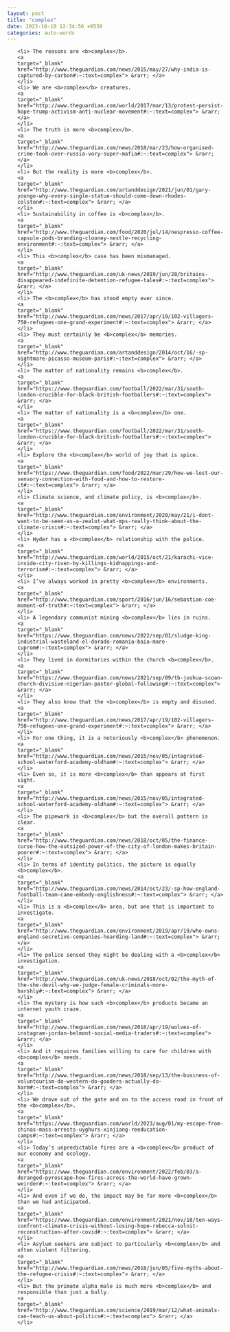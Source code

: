 ```yaml
---
layout: post
title: "complex"
date: 2023-10-10 12:34:56 +0530
categories: auto-words
---
```

<ol>

    <li> The reasons are <b>complex</b>.
    <a 
    target="_blank" 
    href="http://www.theguardian.com/news/2015/may/27/why-india-is-captured-by-carbon#:~:text=complex"> &rarr; </a>
    </li>
    <li> We are <b>complex</b> creatures.
    <a 
    target="_blank" 
    href="http://www.theguardian.com/world/2017/mar/13/protest-persist-hope-trump-activism-anti-nuclear-movement#:~:text=complex"> &rarr; </a>
    </li>
    <li> The truth is more <b>complex</b>.
    <a 
    target="_blank" 
    href="http://www.theguardian.com/news/2018/mar/23/how-organised-crime-took-over-russia-vory-super-mafia#:~:text=complex"> &rarr; </a>
    </li>
    <li> But the reality is more <b>complex</b>.
    <a 
    target="_blank" 
    href="http://www.theguardian.com/artanddesign/2021/jun/01/gary-younge-why-every-single-statue-should-come-down-rhodes-colston#:~:text=complex"> &rarr; </a>
    </li>
    <li> Sustainability in coffee is <b>complex</b>.
    <a 
    target="_blank" 
    href="http://www.theguardian.com/food/2020/jul/14/nespresso-coffee-capsule-pods-branding-clooney-nestle-recycling-environment#:~:text=complex"> &rarr; </a>
    </li>
    <li> This <b>complex</b> case has been mismanaged.
    <a 
    target="_blank" 
    href="http://www.theguardian.com/uk-news/2019/jun/28/britains-disappeared-indefinite-detention-refugee-tales#:~:text=complex"> &rarr; </a>
    </li>
    <li> The <b>complex</b> has stood empty ever since.
    <a 
    target="_blank" 
    href="http://www.theguardian.com/news/2017/apr/19/102-villagers-750-refugees-one-grand-experiment#:~:text=complex"> &rarr; </a>
    </li>
    <li> They must certainly be <b>complex</b> memories.
    <a 
    target="_blank" 
    href="http://www.theguardian.com/artanddesign/2014/oct/16/-sp-nightmare-picasso-museum-paris#:~:text=complex"> &rarr; </a>
    </li>
    <li> The matter of nationality remains <b>complex</b>.
    <a 
    target="_blank" 
    href="https://www.theguardian.com/football/2022/mar/31/south-london-crucible-for-black-british-footballers#:~:text=complex"> &rarr; </a>
    </li>
    <li> The matter of nationality is a <b>complex</b> one.
    <a 
    target="_blank" 
    href="https://www.theguardian.com/football/2022/mar/31/south-london-crucible-for-black-british-footballers#:~:text=complex"> &rarr; </a>
    </li>
    <li> Explore the <b>complex</b> world of joy that is spice.
    <a 
    target="_blank" 
    href="https://www.theguardian.com/food/2022/mar/29/how-we-lost-our-sensory-connection-with-food-and-how-to-restore-it#:~:text=complex"> &rarr; </a>
    </li>
    <li> Climate science, and climate policy, is <b>complex</b>.
    <a 
    target="_blank" 
    href="http://www.theguardian.com/environment/2020/may/21/i-dont-want-to-be-seen-as-a-zealot-what-mps-really-think-about-the-climate-crisis#:~:text=complex"> &rarr; </a>
    </li>
    <li> Hyder has a <b>complex</b> relationship with the police.
    <a 
    target="_blank" 
    href="http://www.theguardian.com/world/2015/oct/21/karachi-vice-inside-city-riven-by-killings-kidnappings-and-terrorism#:~:text=complex"> &rarr; </a>
    </li>
    <li> I’ve always worked in pretty <b>complex</b> environments.
    <a 
    target="_blank" 
    href="http://www.theguardian.com/sport/2016/jun/16/sebastian-coe-moment-of-truth#:~:text=complex"> &rarr; </a>
    </li>
    <li> A legendary communist mining <b>complex</b> lies in ruins.
    <a 
    target="_blank" 
    href="https://www.theguardian.com/news/2022/sep/01/sludge-king-industrial-wasteland-el-dorado-romania-baia-mare-cuprom#:~:text=complex"> &rarr; </a>
    </li>
    <li> They lived in dormitories within the church <b>complex</b>.
    <a 
    target="_blank" 
    href="https://www.theguardian.com/news/2021/sep/09/tb-joshua-scoan-church-divisive-nigerian-pastor-global-following#:~:text=complex"> &rarr; </a>
    </li>
    <li> They also know that the <b>complex</b> is empty and disused.
    <a 
    target="_blank" 
    href="http://www.theguardian.com/news/2017/apr/19/102-villagers-750-refugees-one-grand-experiment#:~:text=complex"> &rarr; </a>
    </li>
    <li> For one thing, it is a notoriously <b>complex</b> phenomenon.
    <a 
    target="_blank" 
    href="http://www.theguardian.com/news/2015/nov/05/integrated-school-waterford-academy-oldham#:~:text=complex"> &rarr; </a>
    </li>
    <li> Even so, it is more <b>complex</b> than appears at first sight.
    <a 
    target="_blank" 
    href="http://www.theguardian.com/news/2015/nov/05/integrated-school-waterford-academy-oldham#:~:text=complex"> &rarr; </a>
    </li>
    <li> The pipework is <b>complex</b> but the overall pattern is clear.
    <a 
    target="_blank" 
    href="http://www.theguardian.com/news/2018/oct/05/the-finance-curse-how-the-outsized-power-of-the-city-of-london-makes-britain-poorer#:~:text=complex"> &rarr; </a>
    </li>
    <li> In terms of identity politics, the picture is equally <b>complex</b>.
    <a 
    target="_blank" 
    href="http://www.theguardian.com/news/2014/oct/23/-sp-how-england-football-team-came-embody-englishness#:~:text=complex"> &rarr; </a>
    </li>
    <li> This is a <b>complex</b> area, but one that is important to investigate.
    <a 
    target="_blank" 
    href="http://www.theguardian.com/environment/2019/apr/19/who-owns-england-secretive-companies-hoarding-land#:~:text=complex"> &rarr; </a>
    </li>
    <li> The police sensed they might be dealing with a <b>complex</b> investigation.
    <a 
    target="_blank" 
    href="http://www.theguardian.com/uk-news/2018/oct/02/the-myth-of-the-she-devil-why-we-judge-female-criminals-more-harshly#:~:text=complex"> &rarr; </a>
    </li>
    <li> The mystery is how such <b>complex</b> products became an internet youth craze.
    <a 
    target="_blank" 
    href="http://www.theguardian.com/news/2018/apr/19/wolves-of-instagram-jordan-belmont-social-media-traders#:~:text=complex"> &rarr; </a>
    </li>
    <li> And it requires families willing to care for children with <b>complex</b> needs.
    <a 
    target="_blank" 
    href="http://www.theguardian.com/news/2018/sep/13/the-business-of-voluntourism-do-western-do-gooders-actually-do-harm#:~:text=complex"> &rarr; </a>
    </li>
    <li> We drove out of the gate and on to the access road in front of the <b>complex</b>.
    <a 
    target="_blank" 
    href="https://www.theguardian.com/world/2023/aug/01/my-escape-from-chinas-mass-arrests-uyghurs-xinjiang-reeducation-camps#:~:text=complex"> &rarr; </a>
    </li>
    <li> Today’s unpredictable fires are a <b>complex</b> product of our economy and ecology.
    <a 
    target="_blank" 
    href="https://www.theguardian.com/environment/2022/feb/03/a-deranged-pyroscape-how-fires-across-the-world-have-grown-weirder#:~:text=complex"> &rarr; </a>
    </li>
    <li> And even if we do, the impact may be far more <b>complex</b> than we had anticipated.
    <a 
    target="_blank" 
    href="https://www.theguardian.com/environment/2021/nov/18/ten-ways-confront-climate-crisis-without-losing-hope-rebecca-solnit-reconstruction-after-covid#:~:text=complex"> &rarr; </a>
    </li>
    <li> Asylum seekers are subject to particularly <b>complex</b> and often violent filtering.
    <a 
    target="_blank" 
    href="http://www.theguardian.com/news/2018/jun/05/five-myths-about-the-refugee-crisis#:~:text=complex"> &rarr; </a>
    </li>
    <li> But the primate alpha male is much more <b>complex</b> and responsible than just a bully.
    <a 
    target="_blank" 
    href="http://www.theguardian.com/science/2019/mar/12/what-animals-can-teach-us-about-politics#:~:text=complex"> &rarr; </a>
    </li>